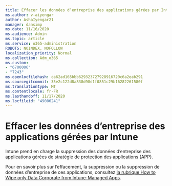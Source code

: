 ```yaml
---
title: Effacer les données d’entreprise des applications gérées par Intune
ms.author: v-aiyengar
author: AshaIyengar21
manager: dansimp
ms.date: 11/16/2020
ms.audience: Admin
ms.topic: article
ms.service: o365-administration
ROBOTS: NOINDEX, NOFOLLOW
localization_priority: Normal
ms.collection: Adm_o365
ms.custom:
- "6700006"
- "7243"
ms.openlocfilehash: ca62ad165bbb629323727928916720c6a2eab291
ms.sourcegitcommit: 35e2c122d8a838d98d1f0851c29b16282261580f
ms.translationtype: MT
ms.contentlocale: fr-FR
ms.lasthandoff: 11/17/2020
ms.locfileid: "49086241"
---
```

# <a name="wipe-corporate-data-from-intune-managed-apps"></a>Effacer les données d’entreprise des applications gérées par Intune

Intune prend en charge la suppression des données d’entreprise des applications gérées de stratégie de protection des applications (APP). 

Pour en savoir plus sur l’effacement, la suppression ou la suppression de données d’entreprise de ces applications, consultez [la rubrique How to Wipe only Data Corporate from Intune-Managed Apps](https://docs.microsoft.com/mem/intune/apps/apps-selective-wipe).
